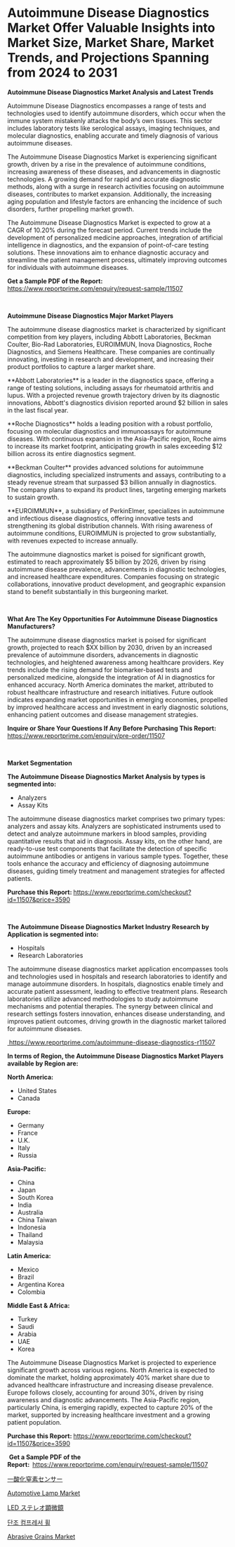 <p><h1>Autoimmune Disease Diagnostics Market Offer Valuable Insights into Market Size, Market Share, Market Trends, and Projections Spanning from 2024 to 2031</h1></p><p><strong>Autoimmune Disease Diagnostics Market Analysis and Latest Trends</strong></p>
<p><p>Autoimmune Disease Diagnostics encompasses a range of tests and technologies used to identify autoimmune disorders, which occur when the immune system mistakenly attacks the body’s own tissues. This sector includes laboratory tests like serological assays, imaging techniques, and molecular diagnostics, enabling accurate and timely diagnosis of various autoimmune diseases.</p><p>The Autoimmune Disease Diagnostics Market is experiencing significant growth, driven by a rise in the prevalence of autoimmune conditions, increasing awareness of these diseases, and advancements in diagnostic technologies. A growing demand for rapid and accurate diagnostic methods, along with a surge in research activities focusing on autoimmune diseases, contributes to market expansion. Additionally, the increasing aging population and lifestyle factors are enhancing the incidence of such disorders, further propelling market growth.</p><p>The Autoimmune Disease Diagnostics Market is expected to grow at a CAGR of 10.20% during the forecast period. Current trends include the development of personalized medicine approaches, integration of artificial intelligence in diagnostics, and the expansion of point-of-care testing solutions. These innovations aim to enhance diagnostic accuracy and streamline the patient management process, ultimately improving outcomes for individuals with autoimmune diseases.</p></p>
<p><strong>Get a Sample PDF of the Report:&nbsp;</strong> <a href="https://www.reportprime.com/enquiry/request-sample/11507">https://www.reportprime.com/enquiry/request-sample/11507</a></p>
<p>&nbsp;</p>
<p><strong>Autoimmune Disease Diagnostics Major Market Players</strong></p>
<p><p>The autoimmune disease diagnostics market is characterized by significant competition from key players, including Abbott Laboratories, Beckman Coulter, Bio-Rad Laboratories, EUROIMMUN, Inova Diagnostics, Roche Diagnostics, and Siemens Healthcare. These companies are continually innovating, investing in research and development, and increasing their product portfolios to capture a larger market share.</p><p>**Abbott Laboratories** is a leader in the diagnostics space, offering a range of testing solutions, including assays for rheumatoid arthritis and lupus. With a projected revenue growth trajectory driven by its diagnostic innovations, Abbott's diagnostics division reported around $2 billion in sales in the last fiscal year.</p><p>**Roche Diagnostics** holds a leading position with a robust portfolio, focusing on molecular diagnostics and immunoassays for autoimmune diseases. With continuous expansion in the Asia-Pacific region, Roche aims to increase its market footprint, anticipating growth in sales exceeding $12 billion across its entire diagnostics segment.</p><p>**Beckman Coulter** provides advanced solutions for autoimmune diagnostics, including specialized instruments and assays, contributing to a steady revenue stream that surpassed $3 billion annually in diagnostics. The company plans to expand its product lines, targeting emerging markets to sustain growth.</p><p>**EUROIMMUN**, a subsidiary of PerkinElmer, specializes in autoimmune and infectious disease diagnostics, offering innovative tests and strengthening its global distribution channels. With rising awareness of autoimmune conditions, EUROIMMUN is projected to grow substantially, with revenues expected to increase annually.</p><p>The autoimmune diagnostics market is poised for significant growth, estimated to reach approximately $5 billion by 2026, driven by rising autoimmune disease prevalence, advancements in diagnostic technologies, and increased healthcare expenditures. Companies focusing on strategic collaborations, innovative product development, and geographic expansion stand to benefit substantially in this burgeoning market.</p></p>
<p>&nbsp;</p>
<p><strong>What Are The Key Opportunities For Autoimmune Disease Diagnostics Manufacturers?</strong></p>
<p><p>The autoimmune disease diagnostics market is poised for significant growth, projected to reach $XX billion by 2030, driven by an increased prevalence of autoimmune disorders, advancements in diagnostic technologies, and heightened awareness among healthcare providers. Key trends include the rising demand for biomarker-based tests and personalized medicine, alongside the integration of AI in diagnostics for enhanced accuracy. North America dominates the market, attributed to robust healthcare infrastructure and research initiatives. Future outlook indicates expanding market opportunities in emerging economies, propelled by improved healthcare access and investment in early diagnostic solutions, enhancing patient outcomes and disease management strategies.</p></p>
<p><strong>Inquire or Share Your Questions If Any Before Purchasing This Report:</strong> <a href="https://www.reportprime.com/enquiry/pre-order/11507">https://www.reportprime.com/enquiry/pre-order/11507</a></p>
<p>&nbsp;</p>
<p><strong>Market Segmentation</strong></p>
<p><strong>The Autoimmune Disease Diagnostics Market Analysis by types is segmented into:</strong></p>
<p><ul><li>Analyzers</li><li>Assay Kits</li></ul></p>
<p><p>The autoimmune disease diagnostics market comprises two primary types: analyzers and assay kits. Analyzers are sophisticated instruments used to detect and analyze autoimmune markers in blood samples, providing quantitative results that aid in diagnosis. Assay kits, on the other hand, are ready-to-use test components that facilitate the detection of specific autoimmune antibodies or antigens in various sample types. Together, these tools enhance the accuracy and efficiency of diagnosing autoimmune diseases, guiding timely treatment and management strategies for affected patients.</p></p>
<p><strong>Purchase this Report:&nbsp;</strong><a href="https://www.reportprime.com/checkout?id=11507&price=3590">https://www.reportprime.com/checkout?id=11507&price=3590</a></p>
<p>&nbsp;</p>
<p><strong>The Autoimmune Disease Diagnostics Market Industry Research by Application is segmented into:</strong></p>
<p><ul><li>Hospitals</li><li>Research Laboratories</li></ul></p>
<p><p>The autoimmune disease diagnostics market application encompasses tools and technologies used in hospitals and research laboratories to identify and manage autoimmune disorders. In hospitals, diagnostics enable timely and accurate patient assessment, leading to effective treatment plans. Research laboratories utilize advanced methodologies to study autoimmune mechanisms and potential therapies. The synergy between clinical and research settings fosters innovation, enhances disease understanding, and improves patient outcomes, driving growth in the diagnostic market tailored for autoimmune diseases.</p></p>
<p><a href="https://www.reportprime.com/autoimmune-disease-diagnostics-r11507">&nbsp;https://www.reportprime.com/autoimmune-disease-diagnostics-r11507</a></p>
<p><strong>In terms of Region, the Autoimmune Disease Diagnostics Market Players available by Region are:</strong></p>
<p>
    <p> <strong> North America: </strong>
        <ul>
            <li>United States</li>
            <li>Canada</li>
        </ul>
        </p> 
    <p> <strong> Europe: </strong>
        <ul>
            <li>Germany</li>
            <li>France</li>
            <li>U.K.</li>
            <li>Italy</li>
            <li>Russia</li>
        </ul>
        </p> 
    <p> <strong> Asia-Pacific: </strong>
        <ul>
            <li>China</li>
            <li>Japan</li>
            <li>South Korea</li>
            <li>India</li>
            <li>Australia</li>
            <li>China Taiwan</li>
            <li>Indonesia</li>
            <li>Thailand</li>
            <li>Malaysia</li>
        </ul>
        </p> 
    <p> <strong> Latin America: </strong>
        <ul>
            <li>Mexico</li>
            <li>Brazil</li>
            <li>Argentina Korea</li>
            <li>Colombia</li>
        </ul>
        </p> 
    <p> <strong> Middle East & Africa: </strong>
        <ul>
            <li>Turkey</li>
            <li>Saudi</li>
            <li>Arabia</li>
            <li>UAE</li>
            <li>Korea</li>
        </ul>
    </p>
    </p>
<p><p>The Autoimmune Disease Diagnostics Market is projected to experience significant growth across various regions. North America is expected to dominate the market, holding approximately 40% market share due to advanced healthcare infrastructure and increasing disease prevalence. Europe follows closely, accounting for around 30%, driven by rising awareness and diagnostic advancements. The Asia-Pacific region, particularly China, is emerging rapidly, expected to capture 20% of the market, supported by increasing healthcare investment and a growing patient population.</p></p>
<p><strong>Purchase this Report: </strong><a href="https://www.reportprime.com/checkout?id=11507&price=3590">https://www.reportprime.com/checkout?id=11507&price=3590</a></p>
<p>&nbsp;<strong>Get a Sample PDF of the Report:&nbsp;&nbsp;</strong><a href="https://www.reportprime.com/enquiry/request-sample/11507">https://www.reportprime.com/enquiry/request-sample/11507</a></p>
<p><strong></strong></p>
<p><p><a href="https://github.com/mohamedbakry57/Market-Research-Report-List-6/blob/main/59961507625.md">一酸化窒素センサー</a></p><p><a href="https://medium.com/@max.hudson54565/automotive-lamp-market-growth-market-segmentation-and-regional-analysis-global-forecast-2031-4c8b13e1b3ce">Automotive Lamp Market</a></p><p><a href="https://medium.com/@drfg4t/led-stereo-microscopes-market-%E3%81%AE%E3%82%B0%E3%83%AD%E3%83%BC%E3%83%90%E3%83%AB%E5%B8%82%E5%A0%B4%E6%A6%82%E8%A6%81%E3%81%AF-%E4%B8%96%E7%95%8C%E3%81%8A%E3%82%88%E3%81%B3%E4%B8%BB%E8%A6%81%E5%B8%82%E5%A0%B4%E3%81%AB%E3%81%8A%E3%81%91%E3%82%8B%E6%A5%AD%E7%95%8C%E3%81%AB%E5%BD%B1%E9%9F%BF%E3%82%92%E4%B8%8E%E3%81%88%E3%82%8B%E4%B8%BB%E8%A6%81%E3%81%AA%E3%83%88%E3%83%AC%E3%83%B3%E3%83%89%E3%81%AB%E3%81%A4%E3%81%84%E3%81%A6-%E7%8B%AC%E8%87%AA%E3%81%AE%E8%A6%96%E7%82%B9%E3%82%92%E6%8F%90%E4%BE%9B%E3%81%97%E3%81%BE%E3%81%99-8b37b967cbd2">LED ステレオ顕微鏡</a></p><p><a href="https://medium.com/@percymckty3ytenzie89676/forged-compressor-wheels-market-%EC%9D%98-%EA%B8%80%EB%A1%9C%EB%B2%8C-%EC%8B%9C%EC%9E%A5-%EA%B0%9C%EC%9A%94%EB%8A%94-%EC%A0%84-%EC%84%B8%EA%B3%84-%EB%B0%8F-%EC%A3%BC%EC%9A%94-%EC%8B%9C%EC%9E%A5%EC%9D%98-%EC%82%B0%EC%97%85%EC%97%90-%EC%98%81%ED%96%A5%EC%9D%84-%EB%AF%B8%EC%B9%98%EB%8A%94-%EC%A3%BC%EC%9A%94-%ED%8A%B8%EB%A0%8C%EB%93%9C%EC%97%90-%EB%8C%80%ED%95%9C-%EB%8F%85%ED%8A%B9%ED%95%9C-%EA%B4%80%EC%A0%90%EC%9D%84-%EC%A0%9C%EA%B3%B5%ED%95%A9%EB%8B%88%EB%8B%A4-833d9d365e4d">단조 컴프레서 휠</a></p><p><a href="https://www.linkedin.com/pulse/abrasive-grains-market-size-growing-cagr-86-report-covers-3awwf?trackingId=DDvjxfQoSKWQM1JGWNU9%2Fw%3D%3D">Abrasive Grains Market</a></p></p>